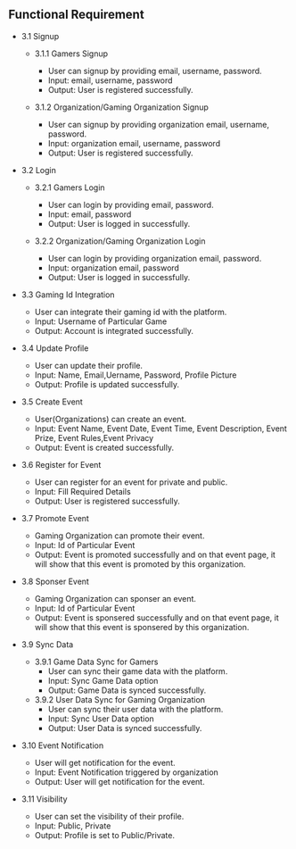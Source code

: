 ## Functional Requirement

- 3.1 Signup

  - 3.1.1 Gamers Signup

    - User can signup by providing email, username, password.
    - Input: email, username, password
    - Output: User is registered successfully.

  - 3.1.2 Organization/Gaming Organization Signup

    - User can signup by providing organization email, username, password.
    - Input: organization email, username, password
    - Output: User is registered successfully.

- 3.2 Login

  - 3.2.1 Gamers Login

    - User can login by providing email, password.
    - Input: email, password
    - Output: User is logged in successfully.

  - 3.2.2 Organization/Gaming Organization Login

    - User can login by providing organization email, password.
    - Input: organization email, password
    - Output: User is logged in successfully.

- 3.3 Gaming Id Integration

  - User can integrate their gaming id with the platform.
  - Input: Username of Particular Game
  - Output: Account is integrated successfully.

- 3.4 Update Profile

  - User can update their profile.
  - Input: Name, Email,Uername, Password, Profile Picture
  - Output: Profile is updated successfully.

- 3.5 Create Event

  - User(Organizations) can create an event.
  - Input: Event Name, Event Date, Event Time, Event Description, Event Prize, Event Rules,Event Privacy
  - Output: Event is created successfully.

- 3.6 Register for Event

  - User can register for an event for private and public.
  - Input: Fill Required Details
  - Output: User is registered successfully.

- 3.7 Promote Event

  - Gaming Organization can promote their event.
  - Input: Id of Particular Event
  - Output: Event is promoted successfully and on that event page, it will show that this event is promoted by this organization.

- 3.8 Sponser Event

  - Gaming Organization can sponser an event.
  - Input: Id of Particular Event
  - Output: Event is sponsered successfully and on that event page, it will show that this event is sponsered by this organization.

- 3.9 Sync Data

  - 3.9.1 Game Data Sync for Gamers
    - User can sync their game data with the platform.
    - Input: Sync Game Data option
    - Output: Game Data is synced successfully.
  - 3.9.2 User Data Sync for Gaming Organization
    - User can sync their user data with the platform.
    - Input: Sync User Data option
    - Output: User Data is synced successfully.

- 3.10 Event Notification

  - User will get notification for the event.
  - Input: Event Notification triggered by organization
  - Output: User will get notification for the event.

- 3.11 Visibility

  - User can set the visibility of their profile.
  - Input: Public, Private
  - Output: Profile is set to Public/Private.
